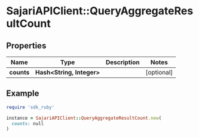 # SajariAPIClient::QueryAggregateResultCount

## Properties

| Name | Type | Description | Notes |
| ---- | ---- | ----------- | ----- |
| **counts** | **Hash&lt;String, Integer&gt;** |  | [optional] |

## Example

```ruby
require 'sdk_ruby'

instance = SajariAPIClient::QueryAggregateResultCount.new(
  counts: null
)
```

